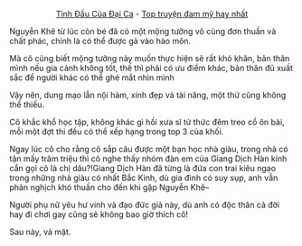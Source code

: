 <div align="center">


[Tình Đầu Của Đại Ca](https://truyenchuhub.com/truyen/Tinh-dau-Cua-dai-Ca) - [Top truyện đam mỹ hay nhất](https://truyenchuhub.com/danhsach/truyen-dam-my-hay)
</div>

Nguyễn Khê từ lúc còn bé đã có một mộng tưởng vô cùng đơn thuần và chất phác, chính là có thể được gả vào hào môn.

Mà cô cũng biết mộng tưởng này muốn thực hiện sẽ rất khó khăn, bản thân mình nếu gia cảnh không tốt, thế thì phải có ưu điểm khác, bản thân đủ xuất sắc để người khác có thể ghé mắt nhìn mình

Vậy nên, dung mạo lẫn nội hàm,  xinh đẹp và tài năng, một thứ cũng không thể thiếu.

Cô khắc khổ học tập, không khác gì hồi xưa sĩ tử thức đêm treo cổ ôn bài, mỗi một đợt thi đều có thể xếp hạng trong top 3 của khối.

Ngay lúc cô cho rằng cô sắp câu được một bạn học nhà giàu, trong nhà có tận mấy trăm triệu thì cô nghe thấy nhóm đàn em của Giang Dịch Hàn kính cẩn gọi cô là chị dâu?!Giang Dịch Hàn đã từng là đứa con trai kiêu ngạo trong những nhà giàu có nhất Bắc Kinh, dù gia đình có suy sụp, anh vẫn phản nghịch khó thuần cho đến khi gặp Nguyễn Khê–

Người phụ nữ yêu hư vinh và đạo đức giả này, dù anh có độc thân cả đời hay đi chơi gay cũng sẽ không bao giờ thích cô!

Sau này, vả mặt.

